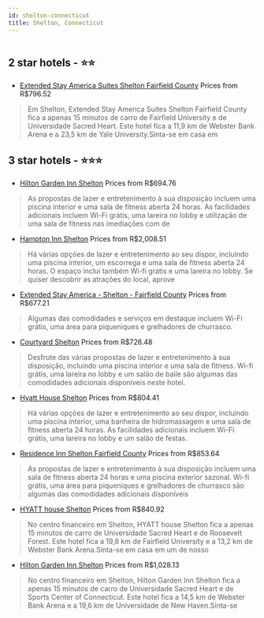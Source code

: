 ```yaml
---
id: shelton-connecticut
title: Shelton, Connecticut
---
```


<center><img src="https://i.travelapi.com/hotels/1000000/290000/287700/287687/da9771be_z.jpg" alt="" /></center>


##  2 star hotels - ⭐️⭐️

-    [Extended Stay America Suites Shelton Fairfield County](https://www.hurb.com/br/aud/https://www.hurb.com/br/hotels/shelton/extended-stay-america-suites-shelton-fairfield-county-HT-0YAU?cmp=18055) Prices from R$796.52
   > Em Shelton, Extended Stay America Suites Shelton Fairfield County fica a apenas 15 minutos de carro de Fairfield University e de Universidade Sacred Heart.  Este hotel fica a 11,9 km de Webster Bank Arena e a 23,5 km de Yale University.Sinta-se em casa em

##  3 star hotels - ⭐️⭐️⭐️

-    [Hilton Garden Inn Shelton](https://www.hurb.com/br/aud/https://www.hurb.com/br/hotels/shelton/hilton-garden-inn-shelton-HT-MUTC?cmp=18055) Prices from R$694.76
   > As propostas de lazer e entretenimento à sua disposição incluem uma piscina interior e uma sala de fitness aberta 24 horas. As facilidades adicionais incluem Wi-Fi grátis, uma lareira no lobby e utilização de uma sala de fitness nas imediações com de
-    [Hampton Inn Shelton](https://www.hurb.com/br/aud/https://www.hurb.com/br/hotels/shelton/hampton-inn-shelton-HT-K8M1?cmp=18055) Prices from R$2,008.51
   > Há várias opções de lazer e entretenimento ao seu dispor, incluindo uma piscina interior, um escorrega e uma sala de fitness aberta 24 horas. O espaço inclui também Wi-fi grátis e uma lareira no lobby. Se quiser descobrir as atrações do local, aprove
-    [Extended Stay America - Shelton - Fairfield County](https://www.hurb.com/br/aud/https://www.hurb.com/br/hotels/shelton/extended-stay-america-shelton-fairfield-county-HT-BQEL?cmp=18055) Prices from R$677.21
   > Algumas das comodidades e serviços em destaque incluem Wi-Fi grátis, uma área para piqueniques e grelhadores de churrasco.
-    [Courtyard Shelton](https://www.hurb.com/br/aud/https://www.hurb.com/br/hotels/shelton/courtyard-shelton-HT-ZZKO?cmp=18055) Prices from R$726.48
   > Desfrute das várias propostas de lazer e entretenimento à sua disposição, incluindo uma piscina interior e uma sala de fitness. Wi-fi grátis, uma lareira no lobby e um salão de baile são algumas das comodidades adicionais disponíveis neste hotel.
-    [Hyatt House Shelton](https://www.hurb.com/br/aud/https://www.hurb.com/br/hotels/shelton/hyatt-house-shelton-HT-L261?cmp=18055) Prices from R$804.41
   > Há várias opções de lazer e entretenimento ao seu dispor, incluindo uma piscina interior, uma banheira de hidromassagem e uma sala de fitness aberta 24 horas. As facilidades adicionais incluem Wi-Fi grátis, uma lareira no lobby e um salão de festas.
-    [Residence Inn Shelton Fairfield County](https://www.hurb.com/br/aud/https://www.hurb.com/br/hotels/shelton/residence-inn-shelton-fairfield-county-HT-1XIS?cmp=18055) Prices from R$853.64
   > As propostas de lazer e entretenimento à sua disposição incluem uma sala de fitness aberta 24 horas e uma piscina exterior sazonal. Wi-fi grátis, uma área para piqueniques e grelhadores de churrasco são algumas das comodidades adicionais disponíveis 
-    [HYATT house Shelton](https://www.hurb.com/br/aud/https://www.hurb.com/br/hotels/shelton/hyatt-house-shelton-HT-R616?cmp=18055) Prices from R$840.92
   > No centro financeiro em Shelton, HYATT house Shelton fica a apenas 15 minutos de carro de Universidade Sacred Heart e de Roosevelt Forest.  Este hotel fica a 19,8 km de Fairfield University e a 13,2 km de Webster Bank Arena.Sinta-se em casa em um de nosso
-    [Hilton Garden Inn Shelton](https://www.hurb.com/br/aud/https://www.hurb.com/br/hotels/shelton/hilton-garden-inn-shelton-HT-8JH4?cmp=18055) Prices from R$1,028.13
   > No centro financeiro em Shelton, Hilton Garden Inn Shelton fica a apenas 15 minutos de carro de Universidade Sacred Heart e de Sports Center of Connecticut.  Este hotel fica a 14,5 km de Webster Bank Arena e a 19,6 km de Universidade de New Haven.Sinta-se
